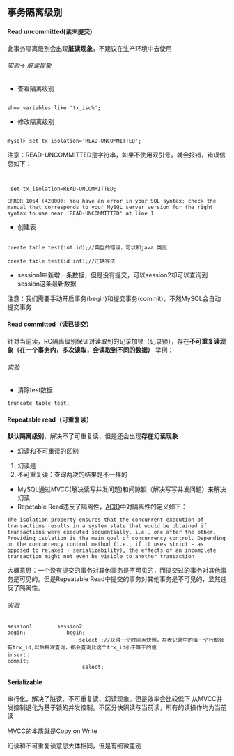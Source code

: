 ## 事务隔离级别
#### Read uncommitted(读未提交)

此事务隔离级别会出现**脏读现象**，不建议在生产环境中去使用

###### 实验-> 脏读现象

* 查看隔离级别

```

show variables like 'tx_iso%';

```

* 修改隔离级别

```

mysql> set tx_isolation='READ-UNCOMMITTED';

```

注意：READ-UNCOMMITTED是字符串，如果不使用双引号，就会报错，错误信息如下：

```


 set tx_isolation=READ-UNCOMMITTED;

ERROR 1064 (42000): You have an error in your SQL syntax; check the manual that corresponds to your MySQL server version for the right syntax to use near 'READ-UNCOMMITTED' at line 1

```

* 创建表

```

create table test(int id);//典型的错误，可以和java 类比

create table test(id int);//正确写法

```

* session1中新增一条数据，但是没有提交，可以session2却可以查询到session这条最新数据




注意：我们需要手动开启事务(begin)和提交事务(commit)，不然MySQL会自动提交事务

#### Read committed（读已提交）

针对当前读，RC隔离级别保证对读取到的记录加锁（记录锁），存在**不可重复读现象（在一个事务内，多次读取，会读取到不同的数据）**
举例：
###### 实验
* 清除test数据
```
truncate table test;
```



#### Repeatable read（可重复读）
**默认隔离级别**，解决不了可重复读，但是还会出现**存在幻读现象**
* 幻读和不可重读的区别
1. 幻读是
2. 不可重复读：查询两次的结果是不一样的

* MySQL通过MVCC(解决读写并发问题)和间隙锁（解决写写并发问题）来解决幻读
* Repetable Read违反了隔离性，[ACID](https://en.wikipedia.org/wiki/ACID)中对隔离性的定义如下：
```
The isolation property ensures that the concurrent execution of transactions results in a system state that would be obtained if transactions were executed sequentially, i.e., one after the other. Providing isolation is the main goal of concurrency control. Depending on the concurrency control method (i.e., if it uses strict - as opposed to relaxed - serializability), the effects of an incomplete transaction might not even be visible to another transaction

```
大概意思：一个没有提交的事务对其他事务是不可见的，而提交过的事务对其他事务是可见的。但是Repeatable Read中提交的事务对其他事务是不可见的，显然违反了隔离性。

###### 实验
```
session1        session2
begin;             begin;
                       select ;//获得一个时间点快照，在表记录中的每一个行都会有trx_id,以后每次查询，都会查询比这个trx_id小于等于的值
insert；
commit;
                        select;

```

#### Serializable
串行化，解决了脏读、不可重复读、幻读现象。但是效率会比较低下
从MVCC并发控制退化为基于锁的并发控制。不区分快照读与当前读，所有的读操作均为当前读

MVCC的本质就是Copy on Write

幻读和不可重复读意思大体相同，但是有细微差别


